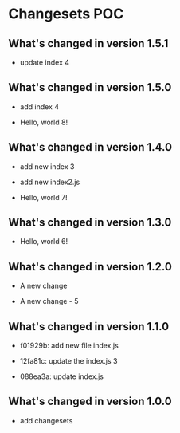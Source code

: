 # Changesets POC

## What's changed in version 1.5.1

- update index 4

## What's changed in version 1.5.0

- add index 4

- Hello, world 8!

## What's changed in version 1.4.0

- add new index 3

- add new index2.js

- Hello, world 7!

## What's changed in version 1.3.0

- Hello, world 6!

## What's changed in version 1.2.0

- A new change

- A new change - 5

## What's changed in version 1.1.0

- f01929b: add new file index.js
- 12fa81c: update the index.js 3

- 088ea3a: update index.js

## What's changed in version 1.0.0

- add changesets
